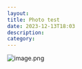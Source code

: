 ```yaml
---
layout: 
title: Photo test
date: 2023-12-13T18:03
description: 
category: 
---
```


![image.png](images/documentation/image.png)